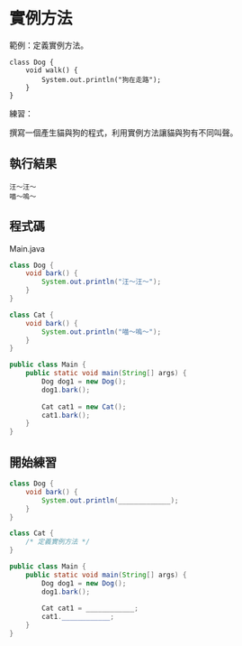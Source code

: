 # 實例方法

範例：定義實例方法。

    class Dog {
        void walk() {
            System.out.println("狗在走路");
        }
    }

練習：

撰寫一個產生貓與狗的程式，利用實例方法讓貓與狗有不同叫聲。

## 執行結果

```
汪～汪～
喵～嗚～
```

## 程式碼

Main.java

```java
class Dog {
    void bark() {
        System.out.println("汪～汪～");
    }
}

class Cat {
    void bark() {
        System.out.println("喵～嗚～");
    }
}

public class Main {
    public static void main(String[] args) {
        Dog dog1 = new Dog();
        dog1.bark();
        
        Cat cat1 = new Cat();
        cat1.bark();
    }
}

```

## 開始練習

```java
class Dog {
    void bark() {
        System.out.println(_____________);
    }
}

class Cat {
    /* 定義實例方法 */
}

public class Main {
    public static void main(String[] args) {
        Dog dog1 = new Dog();
        dog1.bark();
        
        Cat cat1 = ____________;
        cat1.____________;
    }
}
```
